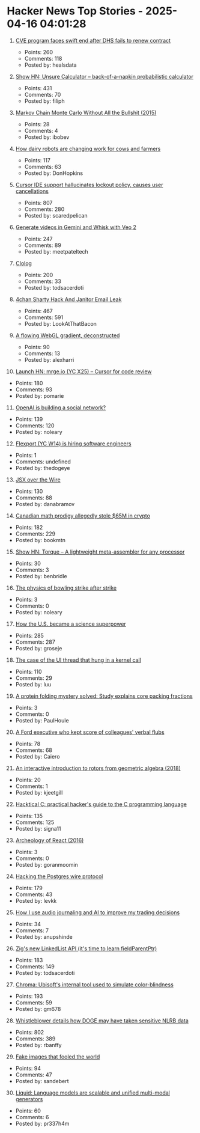 # Hacker News Top Stories - 2025-04-16 04:01:28

1. [CVE program faces swift end after DHS fails to renew contract](https://www.csoonline.com/article/3963190/cve-program-faces-swift-end-after-dhs-fails-to-renew-contract-leaving-security-flaw-tracking-in-limbo.html)
   - Points: 260
   - Comments: 118
   - Posted by: healsdata

2. [Show HN: Unsure Calculator – back-of-a-napkin probabilistic calculator](https://filiph.github.io/unsure/)
   - Points: 431
   - Comments: 70
   - Posted by: filiph

3. [Markov Chain Monte Carlo Without All the Bullshit (2015)](https://www.jeremykun.com/2015/04/06/markov-chain-monte-carlo-without-all-the-bullshit/)
   - Points: 28
   - Comments: 4
   - Posted by: ibobev

4. [How dairy robots are changing work for cows and farmers](https://spectrum.ieee.org/lely-dairy-robots)
   - Points: 117
   - Comments: 63
   - Posted by: DonHopkins

5. [Cursor IDE support hallucinates lockout policy, causes user cancellations](https://old.reddit.com/r/cursor/comments/1jyy5am/psa_cursor_now_restricts_logins_to_a_single/)
   - Points: 807
   - Comments: 280
   - Posted by: scaredpelican

6. [Generate videos in Gemini and Whisk with Veo 2](https://blog.google/products/gemini/video-generation/)
   - Points: 247
   - Comments: 89
   - Posted by: meetpateltech

7. [Clolog](https://github.com/bobschrag/clolog)
   - Points: 200
   - Comments: 33
   - Posted by: todsacerdoti

8. [4chan Sharty Hack And Janitor Email Leak](https://knowyourmeme.com/memes/events/april-2025-4chan-sharty-hack-and-janitor-email-leak)
   - Points: 467
   - Comments: 591
   - Posted by: LookAtThatBacon

9. [A flowing WebGL gradient, deconstructed](https://alexharri.com/blog/webgl-gradients)
   - Points: 90
   - Comments: 13
   - Posted by: alexharri

10. [Launch HN: mrge.io (YC X25) – Cursor for code review](undefined)
   - Points: 180
   - Comments: 93
   - Posted by: pomarie

11. [OpenAI is building a social network?](https://www.theverge.com/openai/648130/openai-social-network-x-competitor)
   - Points: 139
   - Comments: 120
   - Posted by: noleary

12. [Flexport (YC W14) is hiring software engineers](https://flexport.com)
   - Points: 1
   - Comments: undefined
   - Posted by: thedogeye

13. [JSX over the Wire](https://overreacted.io/jsx-over-the-wire/)
   - Points: 130
   - Comments: 88
   - Posted by: danabramov

14. [Canadian math prodigy allegedly stole $65M in crypto](https://www.theglobeandmail.com/business/economy/article-math-prodigy-cryptocurrency-enforcement-united-states/)
   - Points: 182
   - Comments: 229
   - Posted by: bookmtn

15. [Show HN: Torque – A lightweight meta-assembler for any processor](https://benbridle.com/projects/torque.html)
   - Points: 30
   - Comments: 3
   - Posted by: benbridle

16. [The physics of bowling strike after strike](https://arstechnica.com/science/2025/04/the-physics-of-bowling-strike-after-strike/)
   - Points: 3
   - Comments: 0
   - Posted by: noleary

17. [How the U.S. became a science superpower](https://steveblank.com/2025/04/15/how-the-u-s-became-a-science-superpower/)
   - Points: 285
   - Comments: 287
   - Posted by: groseje

18. [The case of the UI thread that hung in a kernel call](https://devblogs.microsoft.com/oldnewthing/20250411-00/?p=111066)
   - Points: 110
   - Comments: 29
   - Posted by: luu

19. [A protein folding mystery solved: Study explains core packing fractions](https://phys.org/news/2025-03-protein-mystery-core-fractions.html)
   - Points: 3
   - Comments: 0
   - Posted by: PaulHoule

20. [A Ford executive who kept score of colleagues' verbal flubs](https://www.wsj.com/lifestyle/ford-motor-mike-obrien-malaprops-6e560520)
   - Points: 78
   - Comments: 68
   - Posted by: Caiero

21. [An interactive introduction to rotors from geometric algebra (2018)](https://marctenbosch.com/quaternions/)
   - Points: 20
   - Comments: 1
   - Posted by: kjeetgill

22. [Hacktical C: practical hacker's guide to the C programming language](https://github.com/codr7/hacktical-c)
   - Points: 135
   - Comments: 125
   - Posted by: signa11

23. [Archeology of React (2016)](https://legacy.reactjs.org/blog/2016/09/28/our-first-50000-stars.html)
   - Points: 3
   - Comments: 0
   - Posted by: goranmoomin

24. [Hacking the Postgres wire protocol](https://pgdog.dev/blog/hacking-postgres-wire-protocol)
   - Points: 179
   - Comments: 43
   - Posted by: levkk

25. [How I use audio journaling and AI to improve my trading decisions](https://www.fractiz.com/how-i-use-audio-journaling-and-ai-to-improve-my-trading-decisions/)
   - Points: 34
   - Comments: 7
   - Posted by: anupshinde

26. [Zig's new LinkedList API (it's time to learn fieldParentPtr)](https://www.openmymind.net/Zigs-New-LinkedList-API/)
   - Points: 183
   - Comments: 149
   - Posted by: todsacerdoti

27. [Chroma: Ubisoft's internal tool used to simulate color-blindness](https://github.com/ubisoft/Chroma)
   - Points: 193
   - Comments: 59
   - Posted by: gm678

28. [Whistleblower details how DOGE may have taken sensitive NLRB data](https://www.npr.org/2025/04/15/nx-s1-5355896/doge-nlrb-elon-musk-spacex-security)
   - Points: 802
   - Comments: 389
   - Posted by: rbanffy

29. [Fake images that fooled the world](https://www.theguardian.com/artanddesign/2025/apr/12/28-fake-images-that-fooled-the-world)
   - Points: 94
   - Comments: 47
   - Posted by: sandebert

30. [Liquid: Language models are scalable and unified multi-modal generators](https://foundationvision.github.io/Liquid/)
   - Points: 60
   - Comments: 6
   - Posted by: pr337h4m

